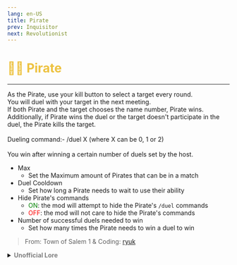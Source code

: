```yaml
---
lang: en-US
title: Pirate
prev: Inquisitor
next: Revolutionist
---
```


# <font color="#edc240">🏴‍☠️ <b>Pirate</b></font> <Badge text="Chaos" type="tip" vertical="middle"/>
---

As the Pirate, use your kill button to select a target every round.<br>
You will duel with your target in the next meeting.<br>
If both Pirate and the target chooses the name number, Pirate wins.<br>
Additionally, if Pirate wins the duel or the target doesn't participate in the duel, the Pirate kills the target.<br><br>
Dueling command:- /duel X (where X can be 0, 1 or 2)<br><br>
You win after winning a certain number of duels set by the host.
* Max
  * Set the Maximum amount of Pirates that can be in a match
* Duel Cooldown
  * Set how long a Pirate needs to wait to use their ability
* Hide Pirate's commands
  * <font color=green>ON</font>: the mod will attempt to hide the Pirate's `/duel` commands
  * <font color=red>OFF</font>: the mod will not care to hide the Pirate's commands
* Number of successful duels needed to win
  * Set how many times the Pirate needs to win a duel to win

> From: Town of Salem 1 & Coding: [ryuk](#)

<details>
<summary><b><font color=gray>Unofficial Lore</font></b></summary>

“Yar har fiddle Dee Dee, being a pirate is alright to be”
 
Are you ready kids cause this is a something that you haven’t seen before, typically pirates are portrayed as bearded man that sails the seven seas for treasure and most of them are except for this one, meet our protagonist let’s just call him Pirate, rather than sailing the ocean he’s sailing space, that’s right he’s a space pirate just like a real pirate but in space. He’s goal is to have a big spaceship to travel to different Galaxies to find the perfect crew to work with
 
And there it was a ship flying off it was named the Skeld it was the biggest ship he ever saw so now he must have it, he quickly aboard the ship just like any other crewmate there and tried to blend in, he knew that he can’t take the ship all in his own and he also thought no one would ever join him so he made a plan while exploring the ship analyzing every part of it he started to picked his first victim
 
BODY REPORTED
 
They went to the meeting but something was wrong the person that was chosen by the Pirate, their mind was blank they could hear everyone but it’s like less audible, then he heard a voice choose another 0 to 2, confused he just picked two but then nothing, he can’t hear anything can’t see anything he feels like nothing like someone just switched off their brain, it was the Pirate Fun Fact about him maybe being in space for a long time and being exposed to radiation may have effects on you, but for him it greatly empowered him giving him the power to sink into peoples mind and play a game with them say the same thing and your mind is gone don’t say anything and then your mind is also gone
 
He was feeding on them every right guess it powered him up and with the last duel he won, he was now unstoppable you can’t beat him all you could do is abandon ship because this ship is not yours to keep it’s not his, no other than
 
THE PIRATE

> Submitted by: Pikmin 6(No.1TrickJestershipper)
</details>